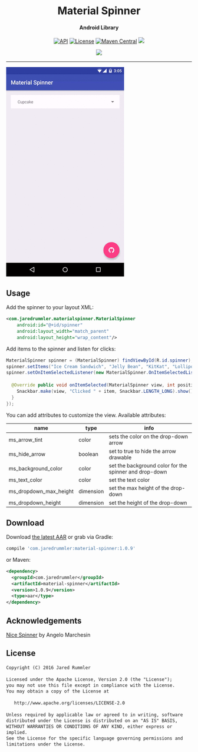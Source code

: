 <h1 align="center">Material Spinner</h1>
<h4 align="center">Android Library</h4>

<p align="center">
  <a target="_blank" href="https://developer.android.com/reference/android/os/Build.VERSION_CODES.html#ICE_CREAM_SANDWICH"><img src="https://img.shields.io/badge/API-14%2B-blue.svg?style=flat" alt="API" /></a>
  <a target="_blank" href="LICENSE"><img src="http://img.shields.io/:license-apache-blue.svg" alt="License" /></a>
  <a target="_blank" href="https://maven-badges.herokuapp.com/maven-central/com.jaredrummler/material-spinner"><img src="https://maven-badges.herokuapp.com/maven-central/com.jaredrummler/material-spinner/badge.svg" alt="Maven Central" /></a>
  <a target="_blank" href="http://www.methodscount.com/?lib=com.jaredrummler%3Amaterial-spinner%3A1.0.9"><img src="https://img.shields.io/badge/methods-197-e91e63.svg" /></a>
</p>

<p align="center">
  <a target="_blank" href="https://twitter.com/jrummy16"><img src="https://img.shields.io/twitter/follow/jrummy16.svg?style=social" /></a>
</p>

___

![DEMO GIF](demo.gif "DEMO")

Usage
-----

Add the spinner to your layout XML:

```xml
<com.jaredrummler.materialspinner.MaterialSpinner
    android:id="@+id/spinner"
    android:layout_width="match_parent"
    android:layout_height="wrap_content"/>
```

Add items to the spinner and listen for clicks:

```java
MaterialSpinner spinner = (MaterialSpinner) findViewById(R.id.spinner);
spinner.setItems("Ice Cream Sandwich", "Jelly Bean", "KitKat", "Lollipop", "Marshmallow");
spinner.setOnItemSelectedListener(new MaterialSpinner.OnItemSelectedListener<String>() {

  @Override public void onItemSelected(MaterialSpinner view, int position, long id, String item) {
    Snackbar.make(view, "Clicked " + item, Snackbar.LENGTH_LONG).show();
  }
});
```

You can add attributes to customize the view. Available attributes:

| name                   | type      | info                                                   |
|------------------------|-----------|--------------------------------------------------------|
| ms_arrow_tint          | color     | sets the color on the drop-down arrow                  |
| ms_hide_arrow          | boolean   | set to true to hide the arrow drawable                 |
| ms_background_color    | color     | set the background color for the spinner and drop-down |
| ms_text_color          | color     | set the text color                                     |
| ms_dropdown_max_height | dimension | set the max height of the drop-down                    |
| ms_dropdown_height     | dimension | set the height of the drop-down                        |

Download
--------

Download [the latest AAR](https://repo1.maven.org/maven2/com/jaredrummler/material-spinner/1.0.9/material-spinner-1.0.9.aar) or grab via Gradle:

```groovy
compile 'com.jaredrummler:material-spinner:1.0.9'
```
or Maven:
```xml
<dependency>
  <groupId>com.jaredrummler</groupId>
  <artifactId>material-spinner</artifactId>
  <version>1.0.9</version>
  <type>aar</type>
</dependency>
```

Acknowledgements
----------------

[Nice Spinner](https://github.com/arcadefire/nice-spinner) by Angelo Marchesin

License
--------

    Copyright (C) 2016 Jared Rummler

    Licensed under the Apache License, Version 2.0 (the "License");
    you may not use this file except in compliance with the License.
    You may obtain a copy of the License at

       http://www.apache.org/licenses/LICENSE-2.0

    Unless required by applicable law or agreed to in writing, software
    distributed under the License is distributed on an "AS IS" BASIS,
    WITHOUT WARRANTIES OR CONDITIONS OF ANY KIND, either express or implied.
    See the License for the specific language governing permissions and
    limitations under the License.
